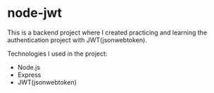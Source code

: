 # node-jwt

This is a backend project where I created practicing and learning the authentication project with JWT(jsonwebtoken).

Technologies I used in the project:

* Node.js
* Express
* JWT(jsonwebtoken)
